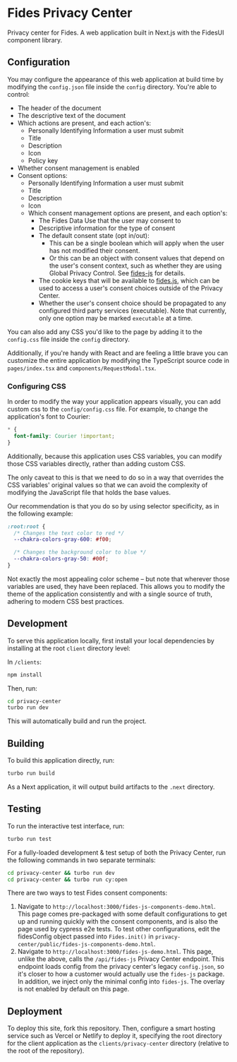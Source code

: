 # Fides Privacy Center

Privacy center for Fides. A web application built in Next.js with the FidesUI component library.

## Configuration

You may configure the appearance of this web application at build time by modifying the `config.json` file inside the `config` directory. You're able to control:

- The header of the document
- The descriptive text of the document
- Which actions are present, and each action's:
  - Personally Identifying Information a user must submit
  - Title
  - Description
  - Icon
  - Policy key
- Whether consent management is enabled
- Consent options:
  - Personally Identifying Information a user must submit
  - Title
  - Description
  - Icon
  - Which consent management options are present, and each option's:
    - The Fides Data Use that the user may consent to
    - Descriptive information for the type of consent
    - The default consent state (opt in/out):
      - This can be a single boolean which will apply when the user has not modified their consent.
      - Or this can be an object with consent values that depend on the user's consent context, such as whether they are using Global Privacy Control. See [fides-js](../packages/fides-js/README.md#consent-context) for details.
    - The cookie keys that will be available to
      [fides.js](../packages/fides-js/README.md), which can be used to access a user's consent choices outside of the Privacy Center.
    - Whether the user's consent choice should be propagated to any configured third party services (executable). Note that currently, only one option may be marked `executable` at a time.

You can also add any CSS you'd like to the page by adding it to the `config.css` file inside the `config` directory.

Additionally, if you're handy with React and are feeling a little brave you can customize the entire application by modifying the TypeScript source code in `pages/index.tsx` and `components/RequestModal.tsx`.

### Configuring CSS

In order to modify the way your application appears visually, you can add custom css to the `config/config.css` file. For example, to change the application's font to Courier:

```css
* {
  font-family: Courier !important;
}
```

Additionally, because this application uses CSS variables, you can modify those CSS variables directly, rather than adding custom CSS.

The only caveat to this is that we need to do so in a way that overrides the CSS variables' original values so that we can avoid the complexity of modifying the JavaScript file that holds the base values.

Our recommendation is that you do so by using selector specificity, as in the following example:

```css
:root:root {
  /* Changes the text color to red */
  --chakra-colors-gray-600: #f00;

  /* Changes the background color to blue */
  --chakra-colors-gray-50: #00f;
}
```

Not exactly the most appealing color scheme – but note that wherever those variables are used, they have been replaced. This allows you to modify the theme of the application consistently and with a single source of truth, adhering to modern CSS best practices.

## Development

To serve this application locally, first install your local dependencies by installing at the root `client` directory level:

In `/clients`:

```bash
npm install
```

Then, run:

```bash
cd privacy-center
turbo run dev
```

This will automatically build and run the project.

## Building

To build this application directly, run:

```bash
turbo run build
```

As a Next application, it will output build artifacts to the `.next` directory.

## Testing

To run the interactive test interface, run:

```bash
turbo run test
```

For a fully-loaded development & test setup of both the Privacy Center, run the following commands in two separate terminals:

```bash
cd privacy-center && turbo run dev
cd privacy-center && turbo run cy:open
```

There are two ways to test Fides consent components:

1. Navigate to `http://localhost:3000/fides-js-components-demo.html`. This page comes pre-packaged with some default configurations to get up and running quickly with the consent components, and is also the page used by cypress e2e tests. To test other configurations, edit the fidesConfig object passed into `Fides.init()` in `privacy-center/public/fides-js-components-demo.html`.
2. Navigate to `http://localhost:3000/fides-js-demo.html`. This page, unlike the above, calls the `/api/fides-js` Privacy Center endpoint. This endpoint loads config from the privacy center's legacy `config.json`, so it's closer to how a customer would actually use the `fides-js` package. In addition, we inject only the minimal config into `fides-js`. The overlay is not enabled by default on this page.

## Deployment

To deploy this site, fork this repository. Then, configure a smart hosting service such as Vercel or Netlify to deploy it, specifying the root directory for the client application as the `clients/privacy-center` directory (relative to the root of the repository).
